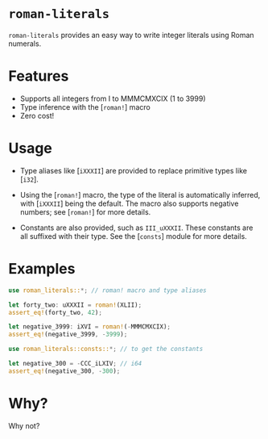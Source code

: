 # `roman-literals`

`roman-literals` provides an easy way to write integer literals using Roman
numerals.

# Features

* Supports all integers from I to MMMCMXCIX (1 to 3999)
* Type inference with the [`roman!`] macro
* Zero cost!

# Usage

* Type aliases like [`iXXXII`] are provided to replace primitive types like
[`i32`].

* Using the [`roman!`] macro, the type of the literal is automatically
inferred, with [`iXXXII`] being the default. The macro also supports
negative numbers; see [`roman!`] for more details.

* Constants are also provided, such as `III_uXXXII`. These constants are all
suffixed with their type. See the [`consts`] module for more details.

# Examples

```rust
use roman_literals::*; // roman! macro and type aliases

let forty_two: uXXXII = roman!(XLII);
assert_eq!(forty_two, 42);

let negative_3999: iXVI = roman!(-MMMCMXCIX);
assert_eq!(negative_3999, -3999);

use roman_literals::consts::*; // to get the constants

let negative_300 = -CCC_iLXIV; // i64
assert_eq!(negative_300, -300);
```

# Why?

Why not?
